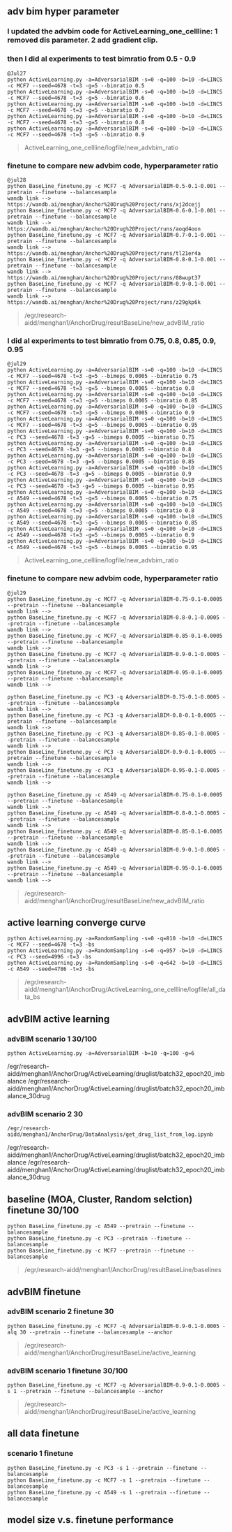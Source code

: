 ## adv bim hyper parameter

### I updated the advbim code for ActiveLearning_one_cellline: 1 removed dis parameter. 2 add gradient clip. 
### then I did al experiments to test bimratio from 0.5 - 0.9
```
@Jul27 
python ActiveLearning.py -a=AdversarialBIM -s=0 -q=100 -b=10 -d=LINCS -c MCF7 --seed=4678 -t=3 -g=5 --bimratio 0.5
python ActiveLearning.py -a=AdversarialBIM -s=0 -q=100 -b=10 -d=LINCS -c MCF7 --seed=4678 -t=3 -g=5 --bimratio 0.6
python ActiveLearning.py -a=AdversarialBIM -s=0 -q=100 -b=10 -d=LINCS -c MCF7 --seed=4678 -t=3 -g=5 --bimratio 0.7
python ActiveLearning.py -a=AdversarialBIM -s=0 -q=100 -b=10 -d=LINCS -c MCF7 --seed=4678 -t=3 -g=5 --bimratio 0.8
python ActiveLearning.py -a=AdversarialBIM -s=0 -q=100 -b=10 -d=LINCS -c MCF7 --seed=4678 -t=3 -g=5 --bimratio 0.9
```
> ActiveLearning_one_cellline/logfile/new_advbim_ratio

### finetune to compare new advbim code, hyperparameter ratio
```
@jul28
python BaseLine_finetune.py -c MCF7 -q AdversarialBIM-0.5-0.1-0.001 --pretrain --finetune --balancesample
wandb link --> https://wandb.ai/menghan/Anchor%20Drug%20Project/runs/xj2dcejj
python BaseLine_finetune.py -c MCF7 -q AdversarialBIM-0.6-0.1-0.001 --pretrain --finetune --balancesample
wandb link --> https://wandb.ai/menghan/Anchor%20Drug%20Project/runs/aoqd4oon
python BaseLine_finetune.py -c MCF7 -q AdversarialBIM-0.7-0.1-0.001 --pretrain --finetune --balancesample
wandb link --> https://wandb.ai/menghan/Anchor%20Drug%20Project/runs/tl21er4a
python BaseLine_finetune.py -c MCF7 -q AdversarialBIM-0.8-0.1-0.001 --pretrain --finetune --balancesample
wandb link --> https://wandb.ai/menghan/Anchor%20Drug%20Project/runs/08wupt37
python BaseLine_finetune.py -c MCF7 -q AdversarialBIM-0.9-0.1-0.001 --pretrain --finetune --balancesample
wandb link --> https://wandb.ai/menghan/Anchor%20Drug%20Project/runs/z29gkp6k
```
> /egr/research-aidd/menghan1/AnchorDrug/resultBaseLine/new_advBIM_ratio

### I did al experiments to test bimratio from 0.75, 0.8, 0.85, 0.9, 0.95
```
@jul29
python ActiveLearning.py -a=AdversarialBIM -s=0 -q=100 -b=10 -d=LINCS -c MCF7 --seed=4678 -t=3 -g=5 --bimeps 0.0005 --bimratio 0.75
python ActiveLearning.py -a=AdversarialBIM -s=0 -q=100 -b=10 -d=LINCS -c MCF7 --seed=4678 -t=3 -g=5 --bimeps 0.0005 --bimratio 0.8
python ActiveLearning.py -a=AdversarialBIM -s=0 -q=100 -b=10 -d=LINCS -c MCF7 --seed=4678 -t=3 -g=5 --bimeps 0.0005 --bimratio 0.85
python ActiveLearning.py -a=AdversarialBIM -s=0 -q=100 -b=10 -d=LINCS -c MCF7 --seed=4678 -t=3 -g=5 --bimeps 0.0005 --bimratio 0.9
python ActiveLearning.py -a=AdversarialBIM -s=0 -q=100 -b=10 -d=LINCS -c MCF7 --seed=4678 -t=3 -g=5 --bimeps 0.0005 --bimratio 0.95
python ActiveLearning.py -a=AdversarialBIM -s=0 -q=100 -b=10 -d=LINCS -c PC3 --seed=4678 -t=3 -g=5 --bimeps 0.0005 --bimratio 0.75
python ActiveLearning.py -a=AdversarialBIM -s=0 -q=100 -b=10 -d=LINCS -c PC3 --seed=4678 -t=3 -g=5 --bimeps 0.0005 --bimratio 0.8
python ActiveLearning.py -a=AdversarialBIM -s=0 -q=100 -b=10 -d=LINCS -c PC3 --seed=4678 -t=3 -g=5 --bimeps 0.0005 --bimratio 0.85
python ActiveLearning.py -a=AdversarialBIM -s=0 -q=100 -b=10 -d=LINCS -c PC3 --seed=4678 -t=3 -g=5 --bimeps 0.0005 --bimratio 0.9
python ActiveLearning.py -a=AdversarialBIM -s=0 -q=100 -b=10 -d=LINCS -c PC3 --seed=4678 -t=3 -g=5 --bimeps 0.0005 --bimratio 0.95
python ActiveLearning.py -a=AdversarialBIM -s=0 -q=100 -b=10 -d=LINCS -c A549 --seed=4678 -t=3 -g=5 --bimeps 0.0005 --bimratio 0.75
python ActiveLearning.py -a=AdversarialBIM -s=0 -q=100 -b=10 -d=LINCS -c A549 --seed=4678 -t=3 -g=5 --bimeps 0.0005 --bimratio 0.8
python ActiveLearning.py -a=AdversarialBIM -s=0 -q=100 -b=10 -d=LINCS -c A549 --seed=4678 -t=3 -g=5 --bimeps 0.0005 --bimratio 0.85
python ActiveLearning.py -a=AdversarialBIM -s=0 -q=100 -b=10 -d=LINCS -c A549 --seed=4678 -t=3 -g=5 --bimeps 0.0005 --bimratio 0.9
python ActiveLearning.py -a=AdversarialBIM -s=0 -q=100 -b=10 -d=LINCS -c A549 --seed=4678 -t=3 -g=5 --bimeps 0.0005 --bimratio 0.95
```
> ActiveLearning_one_cellline/logfile/new_advbim_ratio

### finetune to compare new advbim code, hyperparameter ratio
```
@jul29
python BaseLine_finetune.py -c MCF7 -q AdversarialBIM-0.75-0.1-0.0005 --pretrain --finetune --balancesample
wandb link --> 
python BaseLine_finetune.py -c MCF7 -q AdversarialBIM-0.8-0.1-0.0005 --pretrain --finetune --balancesample
wandb link --> 
python BaseLine_finetune.py -c MCF7 -q AdversarialBIM-0.85-0.1-0.0005 --pretrain --finetune --balancesample
wandb link --> 
python BaseLine_finetune.py -c MCF7 -q AdversarialBIM-0.9-0.1-0.0005 --pretrain --finetune --balancesample
wandb link --> 
python BaseLine_finetune.py -c MCF7 -q AdversarialBIM-0.95-0.1-0.0005 --pretrain --finetune --balancesample
wandb link --> 

python BaseLine_finetune.py -c PC3 -q AdversarialBIM-0.75-0.1-0.0005 --pretrain --finetune --balancesample
wandb link --> 
python BaseLine_finetune.py -c PC3 -q AdversarialBIM-0.8-0.1-0.0005 --pretrain --finetune --balancesample
wandb link --> 
python BaseLine_finetune.py -c PC3 -q AdversarialBIM-0.85-0.1-0.0005 --pretrain --finetune --balancesample
wandb link --> 
python BaseLine_finetune.py -c PC3 -q AdversarialBIM-0.9-0.1-0.0005 --pretrain --finetune --balancesample
wandb link --> 
python BaseLine_finetune.py -c PC3 -q AdversarialBIM-0.95-0.1-0.0005 --pretrain --finetune --balancesample
wandb link --> 

python BaseLine_finetune.py -c A549 -q AdversarialBIM-0.75-0.1-0.0005 --pretrain --finetune --balancesample
wandb link --> 
python BaseLine_finetune.py -c A549 -q AdversarialBIM-0.8-0.1-0.0005 --pretrain --finetune --balancesample
wandb link --> 
python BaseLine_finetune.py -c A549 -q AdversarialBIM-0.85-0.1-0.0005 --pretrain --finetune --balancesample
wandb link --> 
python BaseLine_finetune.py -c A549 -q AdversarialBIM-0.9-0.1-0.0005 --pretrain --finetune --balancesample
wandb link --> 
python BaseLine_finetune.py -c A549 -q AdversarialBIM-0.95-0.1-0.0005 --pretrain --finetune --balancesample
wandb link --> 
```
> /egr/research-aidd/menghan1/AnchorDrug/resultBaseLine/new_advBIM_ratio


## active learning converge curve
```
python ActiveLearning.py -a=RandomSampling -s=0 -q=810 -b=10 -d=LINCS -c MCF7 --seed=4678 -t=3 -bs
python ActiveLearning.py -a=RandomSampling -s=0 -q=957 -b=10 -d=LINCS -c PC3 --seed=4996 -t=3 -bs
python ActiveLearning.py -a=RandomSampling -s=0 -q=642 -b=10 -d=LINCS -c A549 --seed=4786 -t=3 -bs
```
> /egr/research-aidd/menghan1/AnchorDrug/ActiveLearning_one_cellline/logfile/all_data_bs

## advBIM active learning
### advBIM scenario 1 30/100
```
python ActiveLearning.py -a=AdversarialBIM -b=10 -q=100 -g=6
```
/egr/research-aidd/menghan1/AnchorDrug/ActiveLearning/druglist/batch32_epoch20_imbalance
/egr/research-aidd/menghan1/AnchorDrug/ActiveLearning/druglist/batch32_epoch20_imbalance_30drug

### advBIM scenario 2 30
```
/egr/research-aidd/menghan1/AnchorDrug/DataAnalysis/get_drug_list_from_log.ipynb
```
/egr/research-aidd/menghan1/AnchorDrug/ActiveLearning/druglist/batch32_epoch20_imbalance
/egr/research-aidd/menghan1/AnchorDrug/ActiveLearning/druglist/batch32_epoch20_imbalance_30drug

## baseline (MOA, Cluster, Random selction) finetune 30/100
```
python BaseLine_finetune.py -c A549 --pretrain --finetune --balancesample
python BaseLine_finetune.py -c PC3 --pretrain --finetune --balancesample
python BaseLine_finetune.py -c MCF7 --pretrain --finetune --balancesample

```
> /egr/research-aidd/menghan1/AnchorDrug/resultBaseLine/baselines

## advBIM finetune
### advBIM scenario 2 finetune 30
```
python BaseLine_finetune.py -c MCF7 -q AdversarialBIM-0.9-0.1-0.0005 -alq 30 --pretrain --finetune --balancesample --anchor
```
>/egr/research-aidd/menghan1/AnchorDrug/resultBaseLine/active_learning

### advBIM scenario 1 finetune 30/100
```
python BaseLine_finetune.py -c MCF7 -q AdversarialBIM-0.9-0.1-0.0005 -s 1 --pretrain --finetune --balancesample --anchor
```
>/egr/research-aidd/menghan1/AnchorDrug/resultBaseLine/active_learning

## all data finetune
### scenario 1 finetune
```
python BaseLine_finetune.py -c PC3 -s 1 --pretrain --finetune --balancesample
python BaseLine_finetune.py -c MCF7 -s 1 --pretrain --finetune --balancesample
python BaseLine_finetune.py -c A549 -s 1 --pretrain --finetune --balancesample
```
## model size v.s. finetune performance
